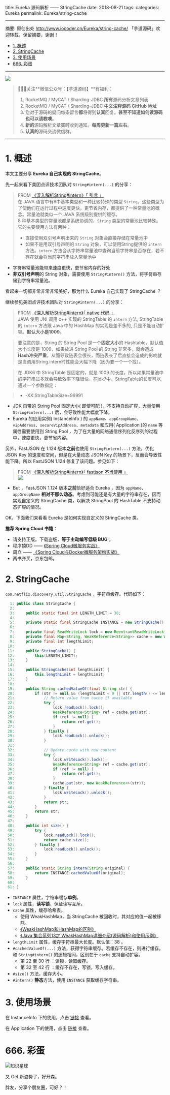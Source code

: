 title: Eureka 源码解析 —— StringCache
date: 2018-08-21
tags:
categories: Eureka
permalink: Eureka/string-cache

---

摘要: 原创出处 http://www.iocoder.cn/Eureka/string-cache/ 「芋道源码」欢迎转载，保留摘要，谢谢！

- [1. 概述](http://www.iocoder.cn/Eureka/string-cache/)
- [2. StringCache](http://www.iocoder.cn/Eureka/string-cache/)
- [3. 使用场景](http://www.iocoder.cn/Eureka/string-cache/)
- [666. 彩蛋](http://www.iocoder.cn/Eureka/string-cache/)

-------

![](http://www.iocoder.cn/images/common/wechat_mp_2017_07_31.jpg)

> 🙂🙂🙂关注**微信公众号：【芋道源码】**有福利：  
> 1. RocketMQ / MyCAT / Sharding-JDBC **所有**源码分析文章列表  
> 2. RocketMQ / MyCAT / Sharding-JDBC **中文注释源码 GitHub 地址**  
> 3. 您对于源码的疑问每条留言**都**将得到**认真**回复。**甚至不知道如何读源码也可以请教噢**。  
> 4. **新的**源码解析文章**实时**收到通知。**每周更新一篇左右**。  
> 5. **认真的**源码交流微信群。

---

# 1. 概述

本文主要分享 **Eureka 自己实现的 StringCache**。

先一起来看下美团点评技术团队对 `String#intern(...)` 的分享：

> FROM [《深入解析String#intern》「 引言 」](https://tech.meituan.com/in_depth_understanding_string_intern.html)  
> 在 JAVA 语言中有8中基本类型和一种比较特殊的类型 `String`。这些类型为了使他们在运行过程中速度更快，更节省内存，都提供了一种常量池的概念。常量池就类似一个 JAVA 系统级别提供的缓存。  
> 8 种基本类型的常量池都是系统协调的，`String` 类型的常量池比较特殊。它的主要使用方法有两种：  
> 
> * 直接使用双引号声明出来的 `String` 对象会直接存储在常量池中
> * 如果不是用双引号声明的 `String` 对象，可以使用String提供的 `intern` 方法。`intern` 方法会从字符串常量池中查询当前字符串是否存在，若不存在就会将当前字符串放入常量池中

* 字符串常量池能带来速度更快，更节省内存的好处
* **非双引号声明**的 String 对象，需要使用 `String#intern()` 方法，将字符串存储到字符串常量池。

看起来一切都非常非常非常美好，那为什么 Eureka 自己实现了 StringCache ？

继续参见美团点评技术团队对 `String#intern(...)` 的分享：

> FROM [《深入解析String#intern》「 native 代码 」](https://tech.meituan.com/in_depth_understanding_string_intern.html)  
> JAVA 使用 JNI 调用 c++ 实现的 StringTable 的 `intern` 方法, StringTable的 `intern` 方法跟 Java 中的 HashMap 的实现是差不多的, 只是不能自动扩容。**默认大小是1009**。  

> 要注意的是，String 的 String Pool 是一个**固定大小**的 Hashtable，默认值大小长度是 1009，如果放进 String Pool 的 String 非常多，就会造成**Hash冲突严重**，从而导致链表会很长，而链表长了后直接会造成的影响就是当调用String.intern时性能会大幅下降（因为要一个一个找）。  

> 在 JDK6 中 StringTable 是固定的，就是 1009 的长度，所以如果常量池中的字符串过多就会导致效率下降很快。在jdk7中，StringTable的长度可以通过一个参数指定：

> * -XX:StringTableSize=99991

* JDK 自带的 String Pool 固定大小( 即使可配 )，不支持自动扩容，大量使用 `String#intern(...)` 后，会导致性能大幅度下降。
* Eureka 的应用实例( InstanceInfo ) 的 `appName`、`appGroupName`、`vipAddress`、`secureVipAddress`、`metadata` 和应用( Application )的 `name` 等属性需要使用到 String Pool ，为了在大量的网络通信序列化反序列的过程中，速度更快，更节省内容。

另外，FastJSON 在 1.124 版本**之前**也使用 `String#intern(...)` 方法，优化 JSON Key 的速度和空间，但是在大量动态 JSON Key 的场景下，反而会导致性能下降。所以 FastJSON 1.124 修复了该问题。参见如下：

> FROM [《深入解析String#intern》「 fastjson 不当使用 」](https://tech.meituan.com/in_depth_understanding_string_intern.html)  
> ![](http://www.iocoder.cn/images/Eureka/2018_08_21/01.png)

* But ，FastJSON 1.124 版本**之前**恰好适合 Eureka ，因为 `appName`、`appGroupName` **相对不那么动态**。考虑到可能还是有大量的字符串存在，因而实现自定义的 StringCache 类，以解决 StringPool 的 HashTable 不支持动态扩容的情况。

OK，下面我们来看看 Eureka 是如何实现自定义的 StringCache 类。

**推荐 Spring Cloud 书籍**：

* 请支持正版。下载盗版，**等于主动编写低级 BUG** 。
* 程序猿DD —— [《Spring Cloud微服务实战》](https://union-click.jd.com/jdc?d=505Twi)
* 周立 —— [《Spring Cloud与Docker微服务架构实战》](https://union-click.jd.com/jdc?d=k3sAaK)
* 两书齐买，京东包邮。

# 2. StringCache

`com.netflix.discovery.util.StringCache` ，字符串缓存。代码如下：

```Java
  1: public class StringCache {
  2: 
  3:     public static final int LENGTH_LIMIT = 38;
  4: 
  5:     private static final StringCache INSTANCE = new StringCache();
  6: 
  7:     private final ReadWriteLock lock = new ReentrantReadWriteLock();
  8:     private final Map<String, WeakReference<String>> cache = new WeakHashMap<String, WeakReference<String>>();
  9:     private final int lengthLimit;
 10: 
 11:     public StringCache() {
 12:         this(LENGTH_LIMIT);
 13:     }
 14: 
 15:     public StringCache(int lengthLimit) {
 16:         this.lengthLimit = lengthLimit;
 17:     }
 18: 
 19:     public String cachedValueOf(final String str) {
 20:         if (str != null && (lengthLimit < 0 || str.length() <= lengthLimit)) {
 21:             // Return value from cache if available
 22:             try {
 23:                 lock.readLock().lock();
 24:                 WeakReference<String> ref = cache.get(str);
 25:                 if (ref != null) {
 26:                     return ref.get();
 27:                 }
 28:             } finally {
 29:                 lock.readLock().unlock();
 30:             }
 31: 
 32:             // Update cache with new content
 33:             try {
 34:                 lock.writeLock().lock();
 35:                 WeakReference<String> ref = cache.get(str);
 36:                 if (ref != null) {
 37:                     return ref.get();
 38:                 }
 39:                 cache.put(str, new WeakReference<>(str));
 40:             } finally {
 41:                 lock.writeLock().unlock();
 42:             }
 43:             return str;
 44:         }
 45:         return str;
 46:     }
 47: 
 48:     public int size() {
 49:         try {
 50:             lock.readLock().lock();
 51:             return cache.size();
 52:         } finally {
 53:             lock.readLock().unlock();
 54:         }
 55:     }
 56: 
 57:     public static String intern(String original) {
 58:         return INSTANCE.cachedValueOf(original);
 59:     }
 60: 
 61: }
```

* `INSTANCE` 属性，字符串缓存**单例**。
* `lock` 属性，**读写锁**，保证读写互斥。
* `cache` 属性，缓存哈希表。
    * 使用 WeakHashMap，当 StringCache 被回收时，其对应的值一起被移除。
    * [《WeakHashMap和HashMap的区别》](http://blog.csdn.net/yangzl2008/article/details/6980709)
    * [《Java 集合系列13之 WeakHashMap详细介绍(源码解析)和使用示例》](http://www.cnblogs.com/skywang12345/p/3311092.html)
* `lengthLimit` 属性，缓存字符串最大长度。默认值：38 。
* `#cachedValueOf(...)` 方法，获得字符串缓存。若缓存不存在，则进行缓存。和 `String#intern()` 的逻辑相同，区别在于 `cache` 支持自动扩容。
    * 第 22 至 30 行 ：读锁，读取缓存。
    * 第 32 至 42 行 ：缓存不存在，写锁，写入缓存。 
* `#size()` 方法，缓存大小。
* `#intern()` **静态**方法，使用 `INSTANCE` 获取缓存字符串。

# 3. 使用场景

在 InstanceInfo 下的使用，点击 [链接](https://github.com/YunaiV/eureka/blob/7f868f9ca715a8862c0c10cac04e238bbf371db0/eureka-client/src/main/java/com/netflix/appinfo/InstanceInfo.java#L233) 查看。

在 Application 下的使用，点击 [链接](https://github.com/YunaiV/eureka/blob/7f868f9ca715a8862c0c10cac04e238bbf371db0/eureka-client/src/main/java/com/netflix/discovery/shared/Application.java#L95) 查看。

# 666. 彩蛋

![知识星球](http://www.iocoder.cn/images/Architecture/2017_12_29/01.png)

又 Get 新姿势了，好开森。

胖友，分享个朋友圈，可好？！


